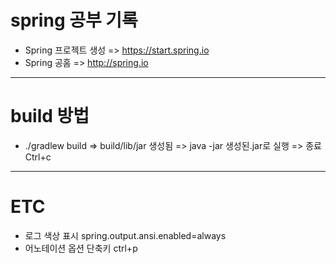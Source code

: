 # spring 공부 기록
* Spring 프로젝트 생성 => https://start.spring.io
* Spring 공홈  => http://spring.io
***
# build 방법
* ./gradlew build => build/lib/jar 생성됨 => java -jar 생성된.jar로 실행 => 종료 Ctrl+c
***
# ETC
* 로그 색상 표시 spring.output.ansi.enabled=always
* 어노테이션 옵션 단축키 ctrl+p